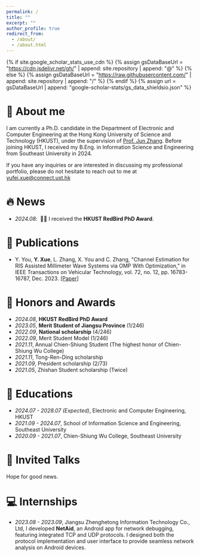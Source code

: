 ```yaml
---
permalink: /
title: ""
excerpt: ""
author_profile: true
redirect_from: 
  - /about/
  - /about.html
---
```


{% if site.google_scholar_stats_use_cdn %}
{% assign gsDataBaseUrl = "https://cdn.jsdelivr.net/gh/" | append: site.repository | append: "@" %}
{% else %}
{% assign gsDataBaseUrl = "https://raw.githubusercontent.com/" | append: site.repository | append: "/" %}
{% endif %}
{% assign url = gsDataBaseUrl | append: "google-scholar-stats/gs_data_shieldsio.json" %}

<span class='anchor' id='about-me'></span>

# 👀 About me
I am currently a Ph.D. candidate in the Department of Electronic and Computer Engineering at the Hong Kong University of Science and Technology (HKUST), under the supervision of [Prof. Jun Zhang](https://eejzhang.people.ust.hk/). Before joining HKUST, I received my B.Eng. in Information Science and Engineering from Southeast University in 2024.

If you have any inquiries or are interested in discussing my professional portfolio, please do not hesitate to reach out to me at [yufei.xue@connect.ust.hk](mailto:yufei.xue@connect.ust.hk)

# 🔥 News
- *2024.08*: &nbsp;🎉🎉 I received the **HKUST RedBird PhD Award**.

# 📝 Publications 
- Y. You, **Y. Xue**, L. Zhang, X. You and C. Zhang, "Channel Estimation for RIS Assisted Millimeter Wave Systems via OMP With Optimization," in IEEE Transactions on Vehicular Technology, vol. 72, no. 12, pp. 16783-16787, Dec. 2023. [[Paper]](https://ieeexplore.ieee.org/abstract/document/10192507)

# 💫 Honors and Awards
- *2024.08*, **HKUST RedBird PhD Award**
- *2023.05*, **Merit Student of Jiangsu Province** (1/246)
- *2022.09*, **National scholarship** (4/246)
- *2022.09*, Merit Student Model (1/246)
- *2021.11*, Annual Chien-Shiung Student (The highest honor of Chien-Shiung Wu College)
- *2021.11*, Tong-Ren-Ding scholarship
- *2021.09*, President scholarship (2/73)
- *2021.05*, Zhishan Student scholarship (Twice)

# 📖 Educations
- *2024.07 - 2028.07 (Expected)*, Electronic and Computer Engineering, HKUST
- *2021.09 - 2024.07*, School of Information Science and Engineering, Southeast University
- *2020.09 - 2021.07*, Chien-Shiung Wu College, Southeast University

# 🎤 Invited Talks
Hope for good news.

# 💻 Internships
- *2023.08 - 2023.09*, Jiangsu Zhenghetong Information Technology Co., Ltd,
  I developed **NetAid**, an Android app for network debugging, featuring integrated TCP and UDP protocols. I designed both the protocol implementation and user interface to provide seamless network analysis on Android devices.
